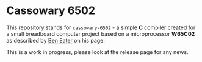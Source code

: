 # Cassowary 6502

This repository stands for `cassowary-6502` - a simple **C** compiler created for a small breadboard computer project
based on a microprocessor **W65C02** as described by [Ben Eater](https://eater.net/6502) on his page.

This is a work in progress, please look at the release page for any news.
